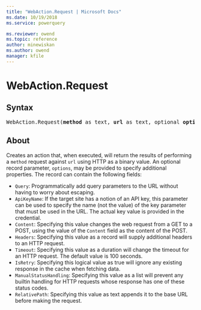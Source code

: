 ```yaml
---
title: "WebAction.Request | Microsoft Docs"
ms.date: 10/19/2018
ms.service: powerquery

ms.reviewer: owend
ms.topic: reference
author: minewiskan
ms.author: owend
manager: kfile
---
```

# WebAction.Request

## Syntax

<pre>
WebAction.Request(<b>method</b> as text, <b>url</b> as text, optional <b>options</b> as nullable record) as action
</pre>
  
## About  
Creates an action that, when executed, will return the results of performing a `method` request against `url` using HTTP as a binary value. An optional record parameter, `options`, may be provided to specify additional properties. The record can contain the following fields: <ul> <li>`Query`: Programmatically add query parameters to the URL without having to worry about escaping. </li> <li>`ApiKeyName`: If the target site has a notion of an API key, this parameter can be used to specify the name (not the value) of the key parameter that must be used in the URL. The actual key value is provided in the credential.</li> <li>`Content`: Specifying this value changes the web request from a GET to a POST, using the value of the `Content` field as the content of the POST.</li> <li>`Headers`: Specifying this value as a record will supply additional headers to an HTTP request.</li> <li>`Timeout`: Specifying this value as a duration will change the timeout for an HTTP request. The default value is 100 seconds.</li> <li>`IsRetry`: Specifying this logical value as true will ignore any existing response in the cache when fetching data.</li> <li>`ManualStatusHandling`: Specifying this value as a list will prevent any builtin handling for HTTP requests whose response has one of these status codes.</li> <li>`RelativePath`: Specifying this value as text appends it to the base URL before making the request.</li> </ul> 
